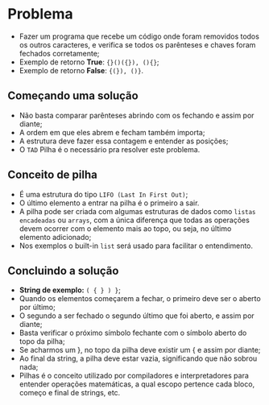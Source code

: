 # Problema

* Fazer um programa que recebe um código onde foram removidos todos os outros caracteres, e verifica se todos os parênteses e chaves foram fechados corretamente;
* Exemplo de retorno **True**: `{}()({}), (){}`;
* Exemplo de retorno **False**: `{(}), ()}`.

## Começando uma solução

* Não basta comparar parênteses abrindo com os fechando e assim por diante;
* A ordem em que eles abrem e fecham também importa;
* A estrutura deve fazer essa contagem e entender as posições;
* O `TAD` Pilha é o necessário pra resolver este problema.

## Conceito de pilha

* É uma estrutura do tipo `LIFO (Last In First Out)`;
* O último elemento a entrar na pilha é o primeiro a sair.
* A pilha pode ser criada com algumas estruturas de dados como `listas encadeadas` ou `arrays`, com a única diferença que todas as operações devem ocorrer com o elemento mais ao topo, ou seja, no último elemento adicionado;
* Nos exemplos o built-in `list` será usado para facilitar o entendimento.

## Concluindo a solução

* **String de exemplo:** `( { } ) }`;
* Quando os elementos começarem a fechar, o primeiro deve ser o aberto por último;
* O segundo a ser fechado o segundo último que foi aberto, e assim por diante;
* Basta verificar o próximo símbolo fechante com o símbolo aberto do topo da pilha;
* Se acharmos um }, no topo da pilha deve existir um { e assim por diante;
* Ao final da string, a pilha deve estar vazia, significando que não sobrou nada;
* Pilhas é o conceito utilizado por compiladores e interpretadores para entender operações matemáticas, a qual escopo pertence cada bloco, começo e final de strings, etc.
